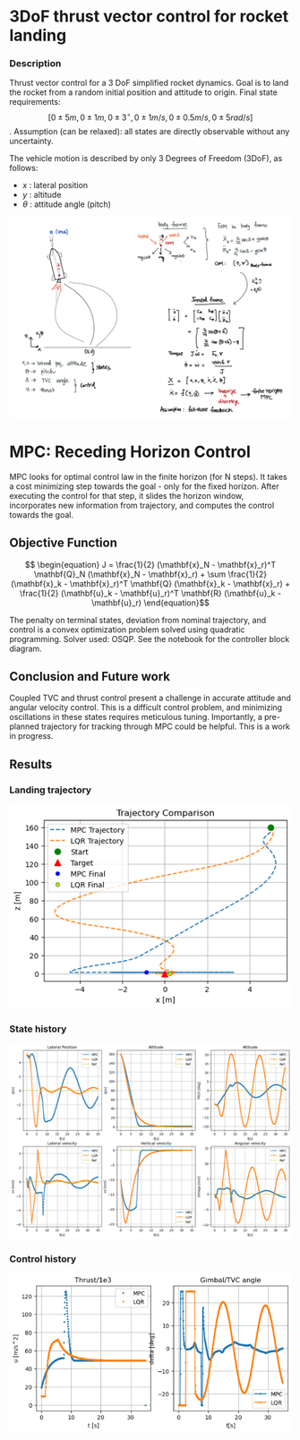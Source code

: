 # 3DoF thrust vector control for rocket landing

### Description

Thrust vector control for a 3 DoF simplified rocket dynamics. Goal is to land the rocket from a random initial position and attitude to origin. 
Final state requirements: $$[0 \pm 5 m, 0 \pm 1 m,  0 \pm 3^\circ,  0 \pm 1 m/s, 
0 \pm 0.5  m/s,  0 \pm 5  rad/s ]$$. Assumption (can be relaxed): all states are directly observable without any uncertainty. 

The vehicle motion is described by only 3 Degrees of Freedom (3DoF), as follows:
-  $x$ : lateral position
-  $y$ : altitude
-  $\theta$ : attitude angle (pitch)
  
![problem.png](figures/TVC_3DoF.png)


# MPC: Receding Horizon Control

MPC looks for optimal control law in the finite horizon (for N steps). It takes a cost minimizing step towards the goal - only for the fixed horizon. After executing the control for that step, it slides the horizon window, incorporates new information from trajectory, and computes the control towards the goal. 

## Objective Function
$$ \begin{equation} J = \frac{1}{2} (\mathbf{x}_N - \mathbf{x}_r)^T \mathbf{Q}_N (\mathbf{x}_N - \mathbf{x}_r) + \sum \frac{1}{2}(\mathbf{x}_k - \mathbf{x}_r)^T \mathbf{Q} (\mathbf{x}_k - \mathbf{x}_r) + \frac{1}{2} (\mathbf{u}_k - \mathbf{u}_r)^T \mathbf{R} (\mathbf{u}_k - \mathbf{u}_r) 
\end{equation}$$ 
 

The penalty on terminal states, deviation from nominal trajectory, and control is a convex optimization problem solved using quadratic programming. Solver used: OSQP. See the notebook for the controller block diagram.


## Conclusion and Future work
Coupled TVC and thrust control present a challenge in accurate attitude and angular velocity control. This is a difficult control problem, and minimizing oscillations in these states requires meticulous tuning. Importantly, a pre-planned trajectory for tracking through MPC could be helpful. This is a work in progress.
## Results

### Landing trajectory

![traj.png](figures/trajectory_res.png)

### State history

![states_hist.png](figures/state_hist.png)

### Control history

![control_hist.png](figures/control_hist.png)
